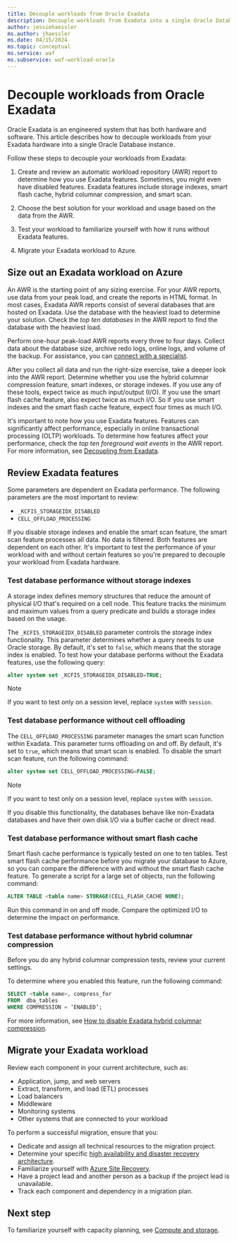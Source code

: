 ```yaml
---
title: Decouple workloads from Oracle Exadata
description: Decouple workloads from Exadata into a single Oracle Database instance by reviewing how you use features, choosing a solution, and testing those features.
author: jessiehaessler
ms.author: jhaessler
ms.date: 04/15/2024
ms.topic: conceptual
ms.service: waf
ms.subservice: waf-workload-oracle
---
```


# Decouple workloads from Oracle Exadata

Oracle Exadata is an engineered system that has both hardware and software. This article describes how to decouple workloads from your Exadata hardware into a single Oracle Database instance.

Follow these steps to decouple your workloads from Exadata:

1. Create and review an automatic workload repository (AWR) report to determine how you use Exadata features. Sometimes, you might even have disabled features. Exadata features include storage indexes, smart flash cache, hybrid columnar compression, and smart scan.

1. Choose the best solution for your workload and usage based on the data from the AWR.
1. Test your workload to familiarize yourself with how it runs without Exadata features.
1. Migrate your Exadata workload to Azure.

## Size out an Exadata workload on Azure

An AWR is the starting point of any sizing exercise. For your AWR reports, use data from your peak load, and create the reports in HTML format. In most cases, Exadata AWR reports consist of several databases that are hosted on Exadata. Use the database with the heaviest load to determine your solution. Check the *top ten databases* in the AWR report to find the database with the heaviest load.

Perform one-hour peak-load AWR reports every three to four days. Collect data about the database size, archive redo logs, online logs, and volume of the backup. For assistance, you can [connect with a specialist](https://www.oracle.com/cloud/azure/oracle-database-at-azure/).

After you collect all data and run the right-size exercise, take a deeper look into the AWR report. Determine whether you use the hybrid columnar compression feature, smart indexes, or storage indexes. If you use any of these tools, expect twice as much input/output (I/O). If you use the smart flash cache feature, also expect twice as much I/O. So if you use smart indexes and the smart flash cache feature, expect four times as much I/O.

It's important to note how you use Exadata features. Features can significantly affect performance, especially in online transactional processing (OLTP) workloads. To determine how features affect your performance, check the *top ten foreground wait events* in the AWR report. For more information, see [Decoupling from Exadata](/azure/azure-netapp-files/performance-oracle-multiple-volumes#decoupling-from-exadata).

## Review Exadata features

Some parameters are dependent on Exadata performance. The following parameters are the most important to review:

- `_KCFIS_STORAGEIDX_DISABLED`  
- `CELL_OFFLOAD_PROCESSING`

If you disable storage indexes and enable the smart scan feature, the smart scan feature processes all data. No data is filtered. Both features are dependent on each other. It's important to test the performance of your workload with and without certain features so you're prepared to decouple your workload from Exadata hardware.

### Test database performance without storage indexes

A storage index defines memory structures that reduce the amount of physical I/O that's required on a cell node. This feature tracks the minimum and maximum values from a query predicate and builds a storage index based on the usage.

The `_KCFIS_STORAGEIDX_DISABLED` parameter controls the storage index functionality. This parameter determines whether a query needs to use Oracle storage. By default, it's set to `false`, which means that the storage index is enabled. To test how your database performs without the Exadata features, use the following query:

```sql
alter system set _KCFIS_STORAGEIDX_DISABLED=TRUE;
```

> [!NOTE]
> If you want to test only on a session level, replace `system` with `session`.

### Test database performance without cell offloading

The `CELL_OFFLOAD_PROCESSING` parameter manages the smart scan function within Exadata. This parameter turns offloading on and off. By default, it's set to `true`, which means that smart scan is enabled. To disable the smart scan feature, run the following command: 

```sql
alter system set CELL_OFFLOAD_PROCESSING=FALSE;
```

> [!NOTE]
> If you want to test only on a session level, replace `system` with `session`.

If you disable this functionality, the databases behave like non-Exadata databases and have their own disk I/O via a buffer cache or direct read.

### Test database performance without smart flash cache

Smart flash cache performance is typically tested on one to ten tables. Test smart flash cache performance before you migrate your database to Azure, so you can compare the difference with and without the smart flash cache feature. To generate a script for a large set of objects, run the following command: 

```sql
ALTER TABLE <table name> STORAGE(CELL_FLASH_CACHE NONE);
```

Run this command in on and off mode. Compare the optimized I/O to determine the impact on performance.

### Test database performance without hybrid columnar compression

Before you do any hybrid columnar compression tests, review your current settings. 

To determine where you enabled this feature, run the following command: 

```sql
SELECT <table name>, compress_for 
FROM  dba_tables 
WHERE COMPRESSION = ‘ENABLED’;
```

For more information, see [How to disable Exadata hybrid columnar compression](https://support.oracle.com/knowledge/Oracle%20Database%20Products/1080301_1.html).

## Migrate your Exadata workload

Review each component in your current architecture, such as:

-	Application, jump, and web servers
-	Extract, transform, and load (ETL) processes
-	Load balancers
-	Middleware
-	Monitoring systems
-	Other systems that are connected to your workload

To perform a successful migration, ensure that you:

- Dedicate and assign all technical resources to the migration project.
- Determine your specific [high availability and disaster recovery architecture](review-design-principles.md#reliability).
- Familiarize yourself with [Azure Site Recovery](/azure/site-recovery).
- Have a project lead and another person as a backup if the project lead is unavailable.
- Track each component and dependency in a migration plan.

## Next step

To familiarize yourself with capacity planning, see [Compute and storage](choose-compute-storage.md).



